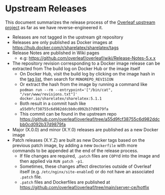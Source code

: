 # Upstream Releases

This document summarizes the release process of the
[Overleaf upstream project](https://github.com/overleaf/overleaf) as far as
we have reverse-engineered it.

- Releases are not tagged in the upstream git repository
- Releases are only published as Docker images at https://hub.docker.com/r/sharelatex/sharelatex/tags
- Release Notes are published in Wiki pages
  - e.g: https://github.com/overleaf/overleaf/wiki/Release-Notes-5.x.x
- The repository revision corresponding to a Docker image release can be extracted from The build log on Docker Hub or the image itself
  - On Docker Hub, visit the build log by clicking on the image hash in the [tag list](https://hub.docker.com/r/sharelatex/sharelatex/tags), then search for `MONOREPO_REVISION`
  - Or extract the hash from the image by running a command like `podman run --rm --entrypoint='["/bin/cat", "/var/www/revisions.txt"]' docker.io/sharelatex/sharelatex:5.1.1`
  - Both result in a commit hash like `a55d9fcf38755c6d982ddcbb0cd092b37d9879fa`
  - This commit can be found in the upstream repo https://github.com/overleaf/overleaf/tree/a55d9fcf38755c6d982ddcbb0cd092b37d9879fa
- Major (X.0.0) and minor (X.Y.0) releases are published as a new Docker image
- Patch releases (X.Y.Z) are built as new Docker tags based on the previous patch image, by adding a new `Dockerfile` with more commands to be appended at the end of the release process.
  - If file changes are required, `.patch` files are `COPY`d into the image and then applied via `RUN patch -p1`.
  - Sometimes, these changes affect directories outside of Overleaf itself (e.g. `/etc/nginx/site-enabled`) or do not have an associated `.patch` file.
  - `.patch` files and Dockerfiles are published at https://github.com/overleaf/overleaf/tree/main/server-ce/hotfix

